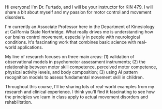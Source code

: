 Hi everyone! I'm Dr. Furtado, and I will be your instructor for KIN 479. I will share a bit about myself and my passion for motor control and movement disorders.

I'm currently an Associate Professor here in the Department of Kinesiology at California State Northridge. What really drives me is understanding how our brains control movement, especially in people with neurological conditions. It's fascinating work that combines basic science with real-world applications.

My line of research focuses on three main areas: (1) validation of observational models in psychomotor assessment instruments; (2) the relationship between motor skill competence, perceived motor competence, physical activity levels, and body composition; (3) using AI pattern recognition models to assess fundamental movement skill in children.

Throughout this course, I'll be sharing lots of real-world examples from my research and clinical experience. I think you'll find it fascinating to see how the principles we learn in class apply to actual movement disorders and rehabilitation.